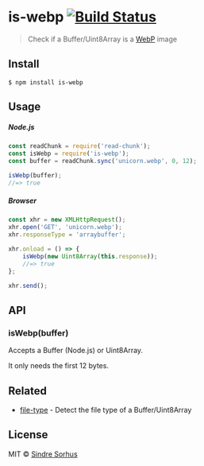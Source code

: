 # is-webp [![Build Status](https://travis-ci.org/sindresorhus/is-webp.svg?branch=master)](https://travis-ci.org/sindresorhus/is-webp)

> Check if a Buffer/Uint8Array is a [WebP](https://en.wikipedia.org/wiki/WebP) image


## Install

```
$ npm install is-webp
```


## Usage

##### Node.js

```js
const readChunk = require('read-chunk');
const isWebp = require('is-webp');
const buffer = readChunk.sync('unicorn.webp', 0, 12);

isWebp(buffer);
//=> true
```

##### Browser

```js
const xhr = new XMLHttpRequest();
xhr.open('GET', 'unicorn.webp');
xhr.responseType = 'arraybuffer';

xhr.onload = () => {
	isWebp(new Uint8Array(this.response));
	//=> true
};

xhr.send();
```


## API

### isWebp(buffer)

Accepts a Buffer (Node.js) or Uint8Array.

It only needs the first 12 bytes.


## Related

- [file-type](https://github.com/sindresorhus/file-type) - Detect the file type of a Buffer/Uint8Array


## License

MIT © [Sindre Sorhus](https://sindresorhus.com)
